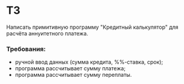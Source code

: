 # ТЗ
Написать примитивную программу "Кредитный калькулятор" для расчёта аннуитетного платежа.
### Требования:
- ручной ввод данных (сумма кредита, %%-ставка, срок);
- программа рассчитывает сумму платежа;
- программа рассчитывает сумму переплаты.